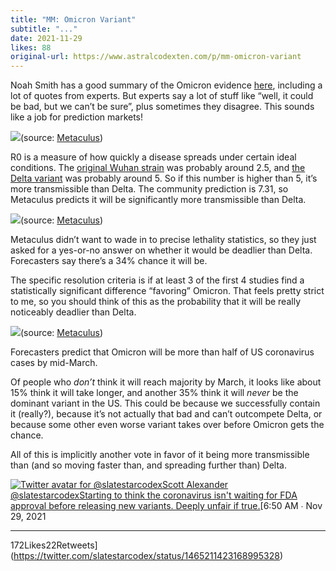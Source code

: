 ```yaml
---
title: "MM: Omicron Variant"
subtitle: "..."
date: 2021-11-29
likes: 88
original-url: https://www.astralcodexten.com/p/mm-omicron-variant
---
```

Noah Smith has a good summary of the Omicron evidence [here](https://noahpinion.substack.com/p/the-omicron-situation), including a lot of quotes from experts. But experts say a lot of stuff like “well, it could be bad, but we can’t be sure”, plus sometimes they disagree. This sounds like a job for prediction markets!

[![](https://substackcdn.com/image/fetch/w_1456,c_limit,f_auto,q_auto:good,fl_progressive:steep/https%3A%2F%2Fbucketeer-e05bbc84-baa3-437e-9518-adb32be77984.s3.amazonaws.com%2Fpublic%2Fimages%2Fe673fcc1-11a1-4858-88d9-95d34c394709_771x532.png)](https://substackcdn.com/image/fetch/f_auto,q_auto:good,fl_progressive:steep/https%3A%2F%2Fbucketeer-e05bbc84-baa3-437e-9518-adb32be77984.s3.amazonaws.com%2Fpublic%2Fimages%2Fe673fcc1-11a1-4858-88d9-95d34c394709_771x532.png)(source: [Metaculus](https://www.metaculus.com/questions/8755/estimated-r0-of-omicron-variant/))

R0 is a measure of how quickly a disease spreads under certain ideal conditions. The [original Wuhan strain](https://www.popsci.com/health/infectious-coronavirus-variants-guide) was probably around 2.5, and [the Delta variant](https://academic.oup.com/jtm/article/28/7/taab124/6346388) was probably around 5. So if this number is higher than 5, it’s more transmissible than Delta. The community prediction is 7.31, so Metaculus predicts it will be significantly more transmissible than Delta. 

[![](https://substackcdn.com/image/fetch/w_1456,c_limit,f_auto,q_auto:good,fl_progressive:steep/https%3A%2F%2Fbucketeer-e05bbc84-baa3-437e-9518-adb32be77984.s3.amazonaws.com%2Fpublic%2Fimages%2Ffb18c550-7f87-4ce4-839b-9b328bbeb390_771x434.png)](https://substackcdn.com/image/fetch/f_auto,q_auto:good,fl_progressive:steep/https%3A%2F%2Fbucketeer-e05bbc84-baa3-437e-9518-adb32be77984.s3.amazonaws.com%2Fpublic%2Fimages%2Ffb18c550-7f87-4ce4-839b-9b328bbeb390_771x434.png)(source: [Metaculus](https://www.metaculus.com/questions/8757/omicron-variant-deadlier-than-delta/))

Metaculus didn’t want to wade in to precise lethality statistics, so they just asked for a yes-or-no answer on whether it would be deadlier than Delta. Forecasters say there’s a 34% chance it will be. 

The specific resolution criteria is if at least 3 of the first 4 studies find a statistically significant difference “favoring” Omicron. That feels pretty strict to me, so you should think of this as the probability that it will be really noticeably deadlier than Delta.

[![](https://substackcdn.com/image/fetch/w_1456,c_limit,f_auto,q_auto:good,fl_progressive:steep/https%3A%2F%2Fbucketeer-e05bbc84-baa3-437e-9518-adb32be77984.s3.amazonaws.com%2Fpublic%2Fimages%2Fe203147c-a3be-43a2-905a-7a4c810a411d_758x532.png)](https://substackcdn.com/image/fetch/f_auto,q_auto:good,fl_progressive:steep/https%3A%2F%2Fbucketeer-e05bbc84-baa3-437e-9518-adb32be77984.s3.amazonaws.com%2Fpublic%2Fimages%2Fe203147c-a3be-43a2-905a-7a4c810a411d_758x532.png)(source: [Metaculus](https://www.metaculus.com/questions/8753/date-omicron-has-50-prevalence-in-us/))

Forecasters predict that Omicron will be more than half of US coronavirus cases by mid-March. 

Of people who _don’t_ think it will reach majority by March, it looks like about 15% think it will take longer, and another 35% think it will _never_ be the dominant variant in the US. This could be because we successfully contain it (really?), because it’s not actually that bad and can’t outcompete Delta, or because some other even worse variant takes over before Omicron gets the chance.

All of this is implicitly another vote in favor of it being more transmissible than (and so moving faster than, and spreading further than) Delta.

[![Twitter avatar for @slatestarcodex](https://substackcdn.com/image/twitter_name/w_96/slatestarcodex.jpg)Scott Alexander @slatestarcodexStarting to think the coronavirus isn't waiting for FDA approval before releasing new variants. Deeply unfair if true.](https://twitter.com/slatestarcodex/status/1465211423168995328)[6:50 AM ∙ Nov 29, 2021

* * *

172Likes22Retweets](https://twitter.com/slatestarcodex/status/1465211423168995328)
